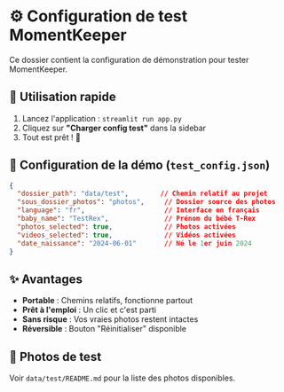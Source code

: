 # ⚙️ Configuration de test MomentKeeper

Ce dossier contient la configuration de démonstration pour tester MomentKeeper.

## 🎯 Utilisation rapide

1. Lancez l'application : `streamlit run app.py`
2. Cliquez sur **"Charger config test"** dans la sidebar
3. Tout est prêt ! 🦖

## 📝 Configuration de la démo (`test_config.json`)

```json
{
  "dossier_path": "data/test",        // Chemin relatif au projet
  "sous_dossier_photos": "photos",     // Dossier source des photos
  "language": "fr",                    // Interface en français
  "baby_name": "TestRex",              // Prénom du bébé T-Rex
  "photos_selected": true,             // Photos activées
  "videos_selected": true,             // Vidéos activées
  "date_naissance": "2024-06-01"       // Né le 1er juin 2024
}
```

## ✨ Avantages

- **Portable** : Chemins relatifs, fonctionne partout
- **Prêt à l'emploi** : Un clic et c'est parti
- **Sans risque** : Vos vraies photos restent intactes
- **Réversible** : Bouton "Réinitialiser" disponible

## 📸 Photos de test

Voir `data/test/README.md` pour la liste des photos disponibles.
